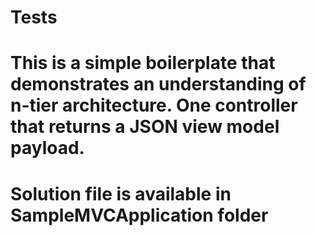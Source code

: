 # Tests
# This is a simple boilerplate that demonstrates an understanding of n-tier architecture. One controller that returns a JSON view model payload.
# Solution file is available in SampleMVCApplication folder
